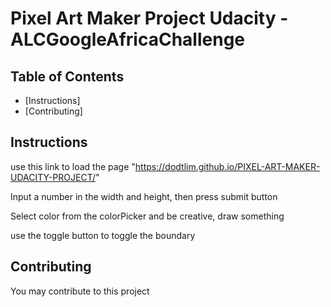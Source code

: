 # Pixel Art Maker Project Udacity - ALCGoogleAfricaChallenge

## Table of Contents

* [Instructions]
* [Contributing]

## Instructions

use this link to load the page "https://dodtlim.github.io/PIXEL-ART-MAKER-UDACITY-PROJECT/"

Input a number in the width and height, then press submit button

Select color from the colorPicker and be creative, draw something

use the toggle button to toggle the boundary

## Contributing

You may contribute to this project
